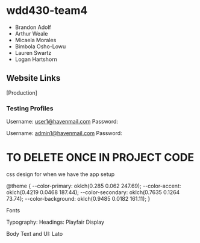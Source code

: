 # wdd430-team4

- Brandon Adolf
- Arthur Weale
- Micaela Morales
- Bimbola Osho-Lowu
- Lauren Swartz
- Logan Hartshorn

## Website Links

[Production]

### Testing Profiles

Username: user1@havenmail.com
Password:

Username: admin1@havenmail.com
Password:

# TO DELETE ONCE IN PROJECT CODE

css design for when we have the app setup

@theme {
--color-primary: oklch(0.285 0.062 247.69);
--color-accent: oklch(0.4219 0.0468 187.44);
--color-secondary: oklch(0.7635 0.1264 73.74);
--color-background: oklch(0.9485 0.0182 161.11);
}

Fonts

Typography: Headings: Playfair Display

Body Text and UI: Lato

